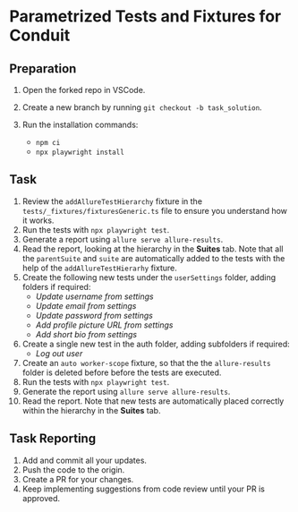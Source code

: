 # Parametrized Tests and Fixtures for Conduit

## Preparation

1. Open the forked repo in VSCode.
2. Create a new branch by running `git checkout -b task_solution`.
3. Run the installation commands:

    - `npm ci`
    - `npx playwright install`

## Task

1. Review the `addAllureTestHierarchy` fixture in the `tests/_fixtures/fixturesGeneric.ts` file to ensure you understand how it works.
2. Run the tests with `npx playwright test`.
3. Generate a report using `allure serve allure-results`.
4. Read the report, looking at the hierarchy in the **Suites** tab. Note that all the `parentSuite` and `suite` are automatically added to the tests with the help of the `addAllureTestHierarhy` fixture.
5. Create the following new tests under the `userSettings` folder, adding folders if required:
    - *Update username from settings*
    - *Update email from settings*
    - *Update password from settings*
    - *Add profile picture URL from settings*
    - *Add short bio from settings*
6. Create a single new test in the auth folder, adding subfolders if required:
    - *Log out user*
7. Create an `auto worker-scope` fixture, so that the the `allure-results` folder is deleted before before the tests are executed.
8. Run the tests with `npx playwright test`.
9. Generate the report using `allure serve allure-results`.
10. Read the report. Note that new tests are automatically placed correctly within the hierarchy in the **Suites** tab.   

## Task Reporting

1. Add and commit all your updates.
2. Push the code to the origin.
3. Create a PR for your changes.
4. Keep implementing suggestions from code review until your PR is approved.
